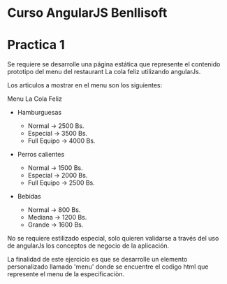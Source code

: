 # Curso AngularJS Benllisoft 

# Practica 1

Se requiere se desarrolle una página estática que represente el contenido prototipo del menu del restaurant La cola feliz utilizando angularJs.

Los articulos a mostrar en el menu son los siguientes:

Menu La Cola Feliz

- Hamburguesas
    - Normal -> 2500 Bs.
    - Especial -> 3500 Bs.
    - Full Equipo -> 4000 Bs.

- Perros calientes
    - Normal -> 1500 Bs.
    - Especial -> 2000 Bs.
    - Full Equipo -> 2500 Bs.

- Bebidas
    - Normal -> 800 Bs.
    - Mediana -> 1200 Bs.
    - Grande -> 1600 Bs.

No se requiere estilizado especial, solo quieren validarse a través del uso de angularJs los conceptos de negocio de la aplicación.

La finalidad de este ejercicio es que se desarrolle un elemento personalizado llamado 'menu' donde se encuentre el codigo html que represente el menu de la especificaciòn.